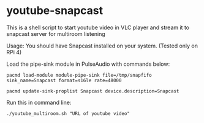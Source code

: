 # youtube-snapcast
This is a shell script to start youtube video in VLC player and stream it to snapcast server for multiroom listening

Usage:
You should have Snapcast installed on your system. (Tested only on RPi 4)


Load the pipe-sink module in PulseAudio with commands below:

`pacmd load-module module-pipe-sink file=/tmp/snapfifo sink_name=Snapcast format=s16le rate=48000`

`pacmd update-sink-proplist Snapcast device.description=Snapcast`




Run this in command line: 

`./youtube_multiroom.sh "URL of youtube video"`
